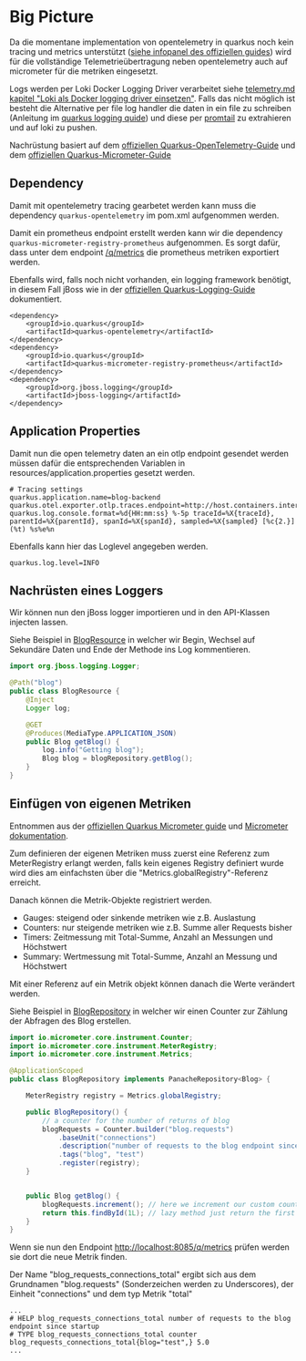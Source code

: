 # Big Picture

Da die momentane implementation von opentelemetry in quarkus noch kein tracing und metrics unterstützt ([siehe infopanel des offiziellen guides](https://quarkus.io/guides/opentelemetry)) wird für die vollständige Telemetrieübertragung neben opentelemetry auch auf micrometer für die metriken eingesetzt. 

Logs werden per Loki Docker Logging Driver verarbeitet siehe [telemetry.md kapitel "Loki als Docker logging driver einsetzen"](./telemetry.md#loki-als-docker-logging-driver-einsetzen). Falls das nicht möglich ist besteht die Alternative per file log handler die daten in ein file zu schreiben (Anleitung im [quarkus logging quide](https://quarkus.io/guides/logging)) und diese per [promtail](https://grafana.com/docs/loki/latest/send-data/promtail/) zu extrahieren und auf loki zu pushen.

Nachrüstung basiert auf dem [offiziellen Quarkus-OpenTelemetry-Guide](https://quarkus.io/guides/opentelemetry) und dem [offiziellen Quarkus-Micrometer-Guide](https://quarkus.io/guides/telemetry-micrometer-tutorial)

## Dependency

Damit mit opentelemetry tracing gearbetet werden kann muss die dependency ```quarkus-opentelemetry``` im pom.xml aufgenommen werden.

Damit ein prometheus endpoint erstellt werden kann wir die dependency ```quarkus-micrometer-registry-prometheus``` aufgenommen. Es sorgt dafür, dass unter dem endpoint [/q/metrics](http://localhost:8085/q/metrics) die prometheus metriken exportiert werden.

Ebenfalls wird, falls noch nicht vorhanden, ein logging framework benötigt, in diesem Fall jBoss wie in der [offiziellen Quarkus-Logging-Guide](https://quarkus.io/guides/logging) dokumentiert.

```
<dependency>
    <groupId>io.quarkus</groupId>
    <artifactId>quarkus-opentelemetry</artifactId>
</dependency>
<dependency>
    <groupId>io.quarkus</groupId>
    <artifactId>quarkus-micrometer-registry-prometheus</artifactId>
</dependency>
<dependency>
    <groupId>org.jboss.logging</groupId>
    <artifactId>jboss-logging</artifactId>
</dependency>
```

## Application Properties

Damit nun die open telemetry daten an ein otlp endpoint gesendet werden müssen dafür die entsprechenden Variablen in resources/application.properties gesetzt werden.

```
# Tracing settings
quarkus.application.name=blog-backend 
quarkus.otel.exporter.otlp.traces.endpoint=http://host.containers.internal:4317 
quarkus.log.console.format=%d{HH:mm:ss} %-5p traceId=%X{traceId}, parentId=%X{parentId}, spanId=%X{spanId}, sampled=%X{sampled} [%c{2.}] (%t) %s%e%n  
```

Ebenfalls kann hier das Loglevel angegeben werden.

```
quarkus.log.level=INFO
```

## Nachrüsten eines Loggers

Wir können nun den jBoss logger importieren und in den API-Klassen injecten lassen.

Siehe Beispiel in [BlogResource](./blog-backend/src/main/java/ch/hftm/API/BlogResource.java) in welcher wir Begin, Wechsel auf Sekundäre Daten und Ende der Methode ins Log kommentieren.

```java
import org.jboss.logging.Logger;

@Path("blog")
public class BlogResource {
    @Inject
    Logger log;

    @GET
    @Produces(MediaType.APPLICATION_JSON)
    public Blog getBlog() {
        log.info("Getting blog");
        Blog blog = blogRepository.getBlog();
    }
}
```

## Einfügen von eigenen Metriken

Entnommen aus der [offiziellen Quarkus Micrometer guide](https://quarkus.io/guides/telemetry-micrometer) und [Micrometer dokumentation](https://docs.micrometer.io/micrometer/reference/concepts/counters.html).

Zum definieren der eigenen Metriken muss zuerst eine Referenz zum MeterRegistry erlangt werden, falls kein eigenes Registry definiert wurde wird dies am einfachsten über die "Metrics.globalRegistry"-Referenz erreicht.

Danach können die Metrik-Objekte registriert werden.

 - Gauges: steigend oder sinkende metriken wie z.B. Auslastung
 - Counters: nur steigende metriken wie z.B. Summe aller Requests bisher
 - Timers: Zeitmessung mit Total-Summe, Anzahl an Messungen und Höchstwert
 - Summary: Wertmessung mit Total-Summe, Anzahl an Messung und Höchstwert

Mit einer Referenz auf ein Metrik objekt können danach die Werte verändert werden.

Siehe Beispiel in [BlogRepository](./blog-backend/src/main/java/ch/hftm/Repositories/BlogRepository.java) in welcher wir einen Counter zur Zählung der Abfragen des Blog erstellen.

```java
import io.micrometer.core.instrument.Counter;
import io.micrometer.core.instrument.MeterRegistry;
import io.micrometer.core.instrument.Metrics;

@ApplicationScoped
public class BlogRepository implements PanacheRepository<Blog> {

    MeterRegistry registry = Metrics.globalRegistry;

    public BlogRepository() {
        // a counter for the number of returns of blog
        blogRequests = Counter.builder("blog.requests")
            .baseUnit("connections")
            .description("number of requests to the blog endpoint since startup")
            .tags("blog", "test")
            .register(registry);
    }


    public Blog getBlog() {
        blogRequests.increment(); // here we increment our custom counter
        return this.findById(1L); // lazy method just return the first ever created blog
    }
}
```

Wenn sie nun den Endpoint [http://localhost:8085/q/metrics](http://localhost:8085/q/metrics) prüfen werden sie dort die neue Metrik finden.

Der Name "blog_requests_connections_total" ergibt sich aus dem Grundnamen "blog.requests" (Sonderzeichen werden zu Underscores), der Einheit "connections" und dem typ Metrik "total"

```
...
# HELP blog_requests_connections_total number of requests to the blog endpoint since startup
# TYPE blog_requests_connections_total counter
blog_requests_connections_total{blog="test",} 5.0
...
```